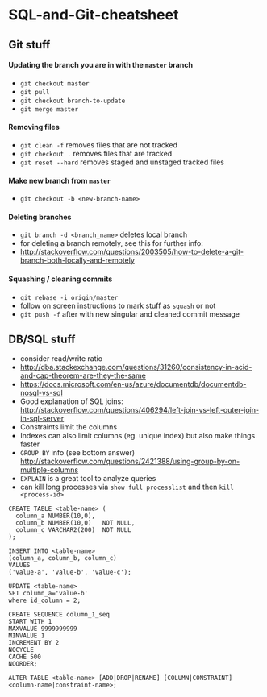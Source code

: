# SQL-and-Git-cheatsheet

## Git stuff

#### Updating the branch you are in with the `master` branch
* `git checkout master`
* `git pull`
* `git checkout branch-to-update`
* `git merge master`

#### Removing files
* `git clean -f` removes files that are not tracked
* `git checkout .` removes files that are tracked
* `git reset --hard` removes staged and unstaged tracked files

#### Make new branch from `master`
* `git checkout -b <new-branch-name>`

#### Deleting branches
* `git branch -d <branch_name>` deletes local branch
* for deleting a branch remotely, see this for further info:
 * http://stackoverflow.com/questions/2003505/how-to-delete-a-git-branch-both-locally-and-remotely
 
#### Squashing / cleaning commits
* `git rebase -i origin/master`
* follow on screen instructions to mark stuff as `squash` or not
* `git push -f` after with new singular and cleaned commit message

## DB/SQL stuff

* consider read/write ratio
* http://dba.stackexchange.com/questions/31260/consistency-in-acid-and-cap-theorem-are-they-the-same
* https://docs.microsoft.com/en-us/azure/documentdb/documentdb-nosql-vs-sql
* Good explanation of SQL joins: http://stackoverflow.com/questions/406294/left-join-vs-left-outer-join-in-sql-server
* Constraints limit the columns
* Indexes can also limit columns (eg. unique index) but also make things faster
* `GROUP BY` info (see bottom answer) http://stackoverflow.com/questions/2421388/using-group-by-on-multiple-columns
* `EXPLAIN` is a great tool to analyze queries
* can kill long processes via `show full processlist` and then `kill <process-id>`

```
CREATE TABLE <table-name> (
  column_a NUMBER(10,0),
  column_b NUMBER(10,0)   NOT NULL,
  column_c VARCHAR2(200)  NOT NULL
);
```

```
INSERT INTO <table-name>
(column_a, column_b, column_c)
VALUES
('value-a', 'value-b', 'value-c');
```

```
UPDATE <table-name>
SET column_a='value-b'
where id_column = 2;
```

```
CREATE SEQUENCE column_1_seq
START WITH 1
MAXVALUE 9999999999
MINVALUE 1
INCREMENT BY 2
NOCYCLE
CACHE 500
NOORDER;
```

```
ALTER TABLE <table-name> [ADD|DROP|RENAME] [COLUMN|CONSTRAINT] <column-name|constraint-name>;
```

